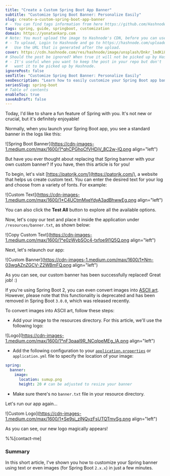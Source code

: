 ```yaml
---
title: "Create a Custom Spring Boot App Banner"
subtitle: "Customize Spring Boot Banner: Personalize Easily"
slug: create-a-custom-spring-boot-app-banner
# - You can find tags information from here https://github.com/Hashnode/support/blob/main/misc/tags.json
tags: spring, guide, springboot, customization
domain: https://yonatankarp.com
# Note: You must upload the image to Hashnode's CDN, before you can use it here.
# - To upload, Login to Hashnode and go to https://hashnode.com/uploader
#   Use the URL that is generated after the upload.
cover: https://cdn.hashnode.com/res/hashnode/image/unsplash/Dnkr_lmdKi8/upload/v1669959141692/4QitOw44k.jpeg
# Should the post be ignored? When true it will not be picked up by Hashnode.
# - It's useful when you want to keep the post in your repo but don't
#   want it to be picked up by Hashnode.
ignorePost: false
seoTitle: "Customize Spring Boot Banner: Personalize Easily"
seoDescription: "Learn how to easily customize your Spring Boot app banner with custom text or images in just minutes. Personalize your app's look and feel!"
seriesSlug: spring-boot
# Table of contents
enableToc: true
saveAsDraft: false
---
```


Today, I'd like to share a fun feature of Spring with you. It's not new or crucial, but it's definitely enjoyable!

Normally, when you launch your Spring Boot app, you see a standard banner in the logs like this:

![Spring Boot Banner](https://cdn-images-1.medium.com/max/1600/1*qhCPGhoCfVHDiV_8C2w-IQ.png align="left")

But have you ever thought about replacing that Spring banner with your own custom banner? If you have, then this article is for you!

To begin, let's visit [https://patorjk.com/](https://patorjk.com/), a website that helps us create custom text. You can enter the desired text for your log and choose from a variety of fonts. For example:

![Custom Text](https://cdn-images-1.medium.com/max/1600/1*C4UCtmMxeYdyA3adBhwwEg.png align="left")

You can also click the **Test All** button to explore all the available options.

Now, let's copy our text and place it inside the application under `/resources/banner.txt`, as shown below:

![Copy Custom Text](https://cdn-images-1.medium.com/max/1600/1*e0zWvbSOc4-txfoe9I1Q5Q.png align="left")

Next, let's relaunch our app:

![Custom Banner](https://cdn-images-1.medium.com/max/1600/1*Nm-03wgAZnZGCV-Z2WBmFQ.png align="left")

As you can see, our custom banner has been successfully replaced! Great job! :)

If you're using Spring Boot 2, you can even convert images into [ASCII art](https://en.wikipedia.org/wiki/ASCII_art). However, please note that this functionality is deprecated and has been removed in Spring Boot `3.0.0`, which was released recently.

To convert images into ASCII art, follow these steps:

* Add your image to the resources directory. For this article, we'll use the following logo:
    

![Logo](https://cdn-images-1.medium.com/max/1600/1*nF3paal9R_NCqIpeMEg_lA.png align="left")

* Add the following configuration to your [`application.properties`](http://application.properties) or `application.yml` file to specify the location of your image:
    

```yaml
spring:
  banner:
    image:
      location: sumup.png
      height: 20 # can be adjusted to resize your banner
```

* Make sure there's no `banner.txt` file in your resource directory.
    

Let's run our app again...

![Custom Logo](https://cdn-images-1.medium.com/max/1600/1*Se9si_zINQyzFsUTQTmvSg.png align="left")

As you can see, our new logo magically appears!

%%[contact-me]

### Summary

In this short article, I've shown you how to customize your Spring banner using text or even images (for Spring Boot `2.x.x`) in just a few minutes.
